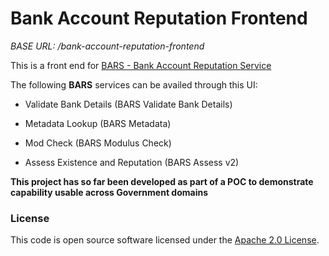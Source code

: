 # Bank Account Reputation Frontend

*BASE URL: /bank-account-reputation-frontend*

This is a front end for [BARS - Bank Account Reputation Service](https://github.com/hmrc/bank-account-reputation/blob/master/docs/README.md)

The following **BARS** services can be availed through this UI:

*  Validate Bank Details (BARS Validate Bank Details)
  
*  Metadata Lookup (BARS Metadata)
  
*  Mod Check (BARS Modulus Check)
  
*  Assess Existence and Reputation (BARS Assess v2)


**This project has so far been developed as part of a POC to demonstrate capability usable across Government domains**


### License

This code is open source software licensed under the [Apache 2.0 License]("http://www.apache.org/licenses/LICENSE-2.0.html").

